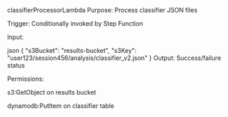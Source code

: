 classifierProcessorLambda
Purpose: Process classifier JSON files

Trigger: Conditionally invoked by Step Function

Input:

json
{
  "s3Bucket": "results-bucket",
  "s3Key": "user123/session456/analysis/classifier_v2.json"
}
Output: Success/failure status

Permissions:

s3:GetObject on results bucket

dynamodb:PutItem on classifier table
